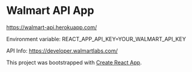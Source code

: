 # Walmart API App

https://walmart-api.herokuapp.com/

Environment variable: REACT_APP_API_KEY=YOUR_WALMART_API_KEY

API Info: https://developer.walmartlabs.com/

This project was bootstrapped with [Create React App](https://github.com/facebookincubator/create-react-app).
